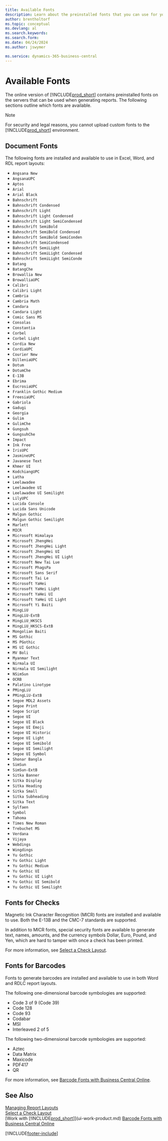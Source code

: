 ```yaml
---
title: Available Fonts
description: Learn about the preinstalled fonts that you can use for your externally facing reports.
author: brentholtorf
ms.topic: conceptual
ms.devlang: al
ms.search.keywords:
ms.search.form:
ms.date: 04/24/2024
ms.author: jswymer

ms.service: dynamics-365-business-central
---
```

# Available Fonts

The online version of [!INCLUDE[prod_short](includes/prod_short.md)] contains preinstalled fonts on the servers that can be used when generating reports. The following sections outline which fonts are available.

> [!NOTE]
> For security and legal reasons, you cannot upload custom fonts to the [!INCLUDE[prod_short](includes/prod_short.md)] environment.

## Document Fonts

The following fonts are installed and available to use in Excel, Word, and RDL report layouts:
 
* `Angsana New`
* `AngsanaUPC`
* `Aptos`
* `Arial`
* `Arial Black`
* `Bahnschrift`
* `Bahnschrift Condensed`
* `Bahnschrift Light`
* `Bahnschrift Light Condensed`
* `Bahnschrift Light SemiCondensed`
* `Bahnschrift SemiBold`
* `Bahnschrift SemiBold Condensed`
* `Bahnschrift SemiBold SemiConden`
* `Bahnschrift SemiCondensed`
* `Bahnschrift SemiLight`
* `Bahnschrift SemiLight Condensed`
* `Bahnschrift SemiLight SemiConde`
* `Batang`
* `BatangChe`
* `Browallia New`
* `BrowalliaUPC`
* `Calibri`
* `Calibri Light`
* `Cambria`
* `Cambria Math`
* `Candara`
* `Candara Light`
* `Comic Sans MS`
* `Consolas`
* `Constantia`
* `Corbel`
* `Corbel Light`
* `Cordia New`
* `CordiaUPC`
* `Courier New`
* `DilleniaUPC`
* `Dotum`
* `DotumChe`
* `E-13B`
* `Ebrima`
* `EucrosiaUPC`
* `Franklin Gothic Medium`
* `FreesiaUPC`
* `Gabriola`
* `Gadugi`
* `Georgia`
* `Gulim`
* `GulimChe`
* `Gungsuh`
* `GungsuhChe`
* `Impact`
* `Ink Free`
* `IrisUPC`
* `JasmineUPC`
* `Javanese Text`
* `Khmer UI`
* `KodchiangUPC`
* `Latha`
* `Leelawadee`
* `Leelawadee UI`
* `Leelawadee UI Semilight`
* `LilyUPC`
* `Lucida Console`
* `Lucida Sans Unicode`
* `Malgun Gothic`
* `Malgun Gothic Semilight`
* `Marlett`
* `MICR`
* `Microsoft Himalaya`
* `Microsoft JhengHei`
* `Microsoft JhengHei Light`
* `Microsoft JhengHei UI`
* `Microsoft JhengHei UI Light`
* `Microsoft New Tai Lue`
* `Microsoft PhagsPa`
* `Microsoft Sans Serif`
* `Microsoft Tai Le`
* `Microsoft YaHei`
* `Microsoft YaHei Light`
* `Microsoft YaHei UI`
* `Microsoft YaHei UI Light`
* `Microsoft Yi Baiti`
* `MingLiU`
* `MingLiU-ExtB`
* `MingLiU_HKSCS`
* `MingLiU_HKSCS-ExtB`
* `Mongolian Baiti`
* `MS Gothic`
* `MS PGothic`
* `MS UI Gothic`
* `MV Boli`
* `Myanmar Text`
* `Nirmala UI`
* `Nirmala UI Semilight`
* `NSimSun`
* `OCRB`
* `Palatino Linotype`
* `PMingLiU`
* `PMingLiU-ExtB`
* `Segoe MDL2 Assets`
* `Segoe Print`
* `Segoe Script`
* `Segoe UI`
* `Segoe UI Black`
* `Segoe UI Emoji`
* `Segoe UI Historic`
* `Segoe UI Light`
* `Segoe UI Semibold`
* `Segoe UI Semilight`
* `Segoe UI Symbol`
* `Shonar Bangla`
* `SimSun`
* `SimSun-ExtB`
* `Sitka Banner`
* `Sitka Display`
* `Sitka Heading`
* `Sitka Small`
* `Sitka Subheading`
* `Sitka Text`
* `Sylfaen`
* `Symbol`
* `Tahoma`
* `Times New Roman`
* `Trebuchet MS`
* `Verdana`
* `Vijaya`
* `Webdings`
* `Wingdings`
* `Yu Gothic`
* `Yu Gothic Light`
* `Yu Gothic Medium`
* `Yu Gothic UI`
* `Yu Gothic UI Light`
* `Yu Gothic UI Semibold`
* `Yu Gothic UI Semilight`

## Fonts for Checks

Magnetic Ink Character Recognition (MICR) fonts are installed and available to use. Both the E-13B and the CMC-7 standards are supported.  

In addition to MICR fonts, special security fonts are available to generate text, names, amounts, and the currency symbols Dollar, Euro, Pound, and Yen, which are hard to tamper with once a check has been printed.  

For more information, see [Select a Check Layout](finance-how-define-check-layouts.md).  

## Fonts for Barcodes
Fonts to generate barcodes are installed and available to use in both Word and RDLC report layouts.

The following one-dimensional barcode symbologies are supported:
* Code 3 of 9 (Code 39)
* Code 128
* Code 93
* Codabar
* MSI
* Interleaved 2 of 5

The following two-dimensional barcode symbologies are supported:
* Aztec
* Data Matrix
* Maxicode
* PDF417
* QR

For more information, see [Barcode Fonts with Business Central Online](/dynamics365/business-central/dev-itpro/developer/devenv-report-barcode-fonts).

## See Also

[Managing Report Layouts](ui-manage-report-layouts.md)  
[Select a Check Layout](finance-how-define-check-layouts.md)  
[Work with [!INCLUDE[prod_short](includes/prod_short.md)]](ui-work-product.md)
[Barcode Fonts with Business Central Online](/dynamics365/business-central/dev-itpro/developer/devenv-report-barcode-fonts)

[!INCLUDE[footer-include](includes/footer-banner.md)]
